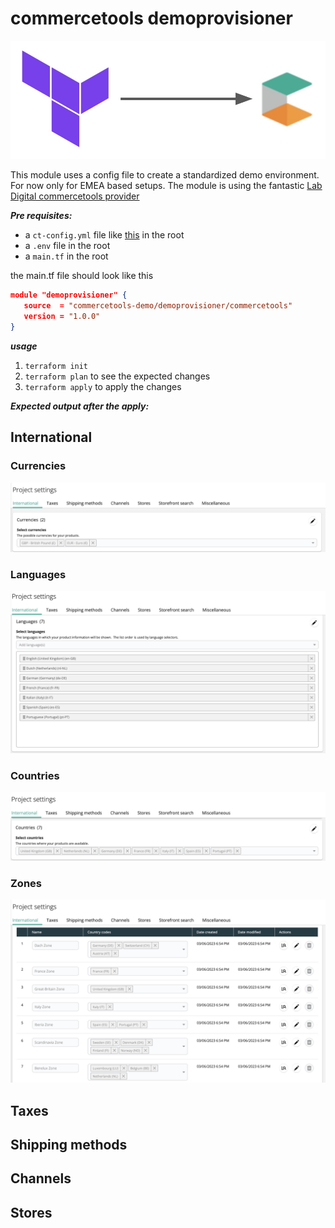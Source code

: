 # commercetools demoprovisioner

![logo](./examples/logo.jpg)

This module uses a config file to create a standardized demo environment. For now only for EMEA based setups. The module is using the fantastic [Lab Digital commercetools provider](https://registry.terraform.io/providers/labd/commercetools/latest)

***Pre requisites:***
- a ```ct-config.yml``` file like [this](https://raw.githubusercontent.com/commercetools-demo/terraform-commercetools-demoprovisioner/master/ct-config.yml) in the root
- a ```.env``` file in the root
- a ```main.tf``` in the root

the main.tf file should look like this

```json
module "demoprovisioner" {
   source  = "commercetools-demo/demoprovisioner/commercetools"
   version = "1.0.0"
}
```

***usage***
1. ```terraform init```
2. ```terraform plan``` to see the expected changes
3. ```terraform apply``` to apply the changes

***Expected output after the apply:***

## International

### Currencies
![currencies](./examples/currencies.jpg)

### Languages
![languages](./examples/languages.jpg)

### Countries
![countries](./examples/countries.jpg)

### Zones
![zones](./examples/zones.jpg)

## Taxes

## Shipping methods

## Channels

## Stores